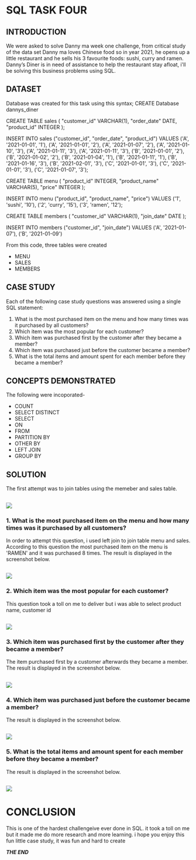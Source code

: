 # SQL TASK FOUR

## INTRODUCTION

We were asked to solve Danny ma week one challenge, from critical study of 
the data set Danny ma loves Chinese food so in year 2021, he opens up a
little restaurant and he sells his 3 favourite foods: sushi, curry and ramen.
Danny’s Diner is in need of assistance to help the restaurant stay afloat, i'll 
be solving this business problems using SQL.

## DATASET

Database was created for this task using this syntax;
CREATE Database dannys_diner

CREATE TABLE sales (
  "customer_id" VARCHAR(1),
  "order_date" DATE,
  "product_id" INTEGER
);

INSERT INTO sales
  ("customer_id", "order_date", "product_id")
VALUES
  ('A', '2021-01-01', '1'),
  ('A', '2021-01-01', '2'),
  ('A', '2021-01-07', '2'),
  ('A', '2021-01-10', '3'),
  ('A', '2021-01-11', '3'),
  ('A', '2021-01-11', '3'),
  ('B', '2021-01-01', '2'),
  ('B', '2021-01-02', '2'),
  ('B', '2021-01-04', '1'),
  ('B', '2021-01-11', '1'),
  ('B', '2021-01-16', '3'),
  ('B', '2021-02-01', '3'),
  ('C', '2021-01-01', '3'),
  ('C', '2021-01-01', '3'),
  ('C', '2021-01-07', '3');
 

CREATE TABLE menu (
  "product_id" INTEGER,
  "product_name" VARCHAR(5),
  "price" INTEGER
);

INSERT INTO menu
  ("product_id", "product_name", "price")
VALUES
  ('1', 'sushi', '10'),
  ('2', 'curry', '15'),
  ('3', 'ramen', '12');
  

CREATE TABLE members (
  "customer_id" VARCHAR(1),
  "join_date" DATE
);

INSERT INTO members
  ("customer_id", "join_date")
VALUES
  ('A', '2021-01-07'),
  ('B', '2021-01-09')

From this code, three tables were created
- MENU
- SALES
- MEMBERS

## CASE STUDY

Each of the following case study questions was answered using a single SQL statement:
1. What is the most purchased item on the menu and how many times was it purchased by all customers?
2. Which item was the most popular for each customer?
3. Which item was purchased first by the customer after they became a member?
4. Which item was purchased just before the customer became a member?
5. What is the total items and amount spent for each member before they became a member?

## CONCEPTS DEMONSTRATED

The following were incoporated-
- COUNT
- SELECT DISTINCT
- SELECT
- ON
- FROM
- PARTITION BY
- OTHER BY
- LEFT JOIN
- GROUP BY

## SOLUTION

The first attempt was to join tables using the memeber and sales table.

![](TASK4-1.PNG)
---

### 1. What is the most purchased item on the menu and how many times was it purchased by all customers?

In order to attempt this question, i used left join to join table menu and sales.
According to this question the most purchased item on the menu is 'RAMEN' and it was purchased 8 times.
The result is displayed in the screenshot below.

![](TASKS-4NO1.PNG)
---

### 2. Which item was the most popular for each customer?

This question took a toll on me to deliver but i was able to select product name,
customer id

![](TASK4-5.PNG)
---

### 3. Which item was purchased first by the customer after they became a member?

The item purchased first by a customer afterwards they became a member.
The result is displayed in the screenshot below.

![](TASK4-6.PNG)
---

### 4. Which item was purchased just before the customer became a member?

The result is displayed in the screenshot below.

![](TASK4-7.PNG)
---

### 5. What is the total items and amount spent for each member before they became a member?

The result is displayed in the screenshot below.

![](TASK4-8.PNG)
---

# CONCLUSION

This is one of the hardest challengeive ever done in SQL. it took a toll on me but it made me 
do more research and more learning. i hope you enjoy this fun little case study, it was fun and hard
to create

**_THE END_**
